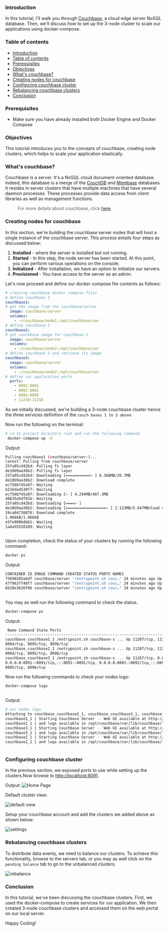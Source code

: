 ### Introduction		
In this tutorial, I'll walk you through [Couchbase](https://www.couchbase.com), a cloud edge server NoSQL database. Then, we'll discuss how to set up the 3-node cluster to scale our applications using docker-compose.
		

### Table of contents
- [Introduction](#introduction)
- [Table of contents](#table-of-contents)
- [Prerequisites](#prerequisites)
- [Objectives](#objectives)
- [What's couchbase?](#whats-couchbase)
- [Creating nodes for couchbase](#creating-nodes-for-couchbase)
- [Configuring couchbase cluster](#configuring-couchbase-cluster)
- [Rebalancing couchbase clusters](#rebalancing-couchbase-clusters)
- [Conclusion](#conclusion)
		
### Prerequisites
- Make sure you have already installed both Docker Engine and Docker Compose
		
### Objectives
This tutorial introduces you to the concepts of couchbase, creating node clusters, which helps to scale your application elastically.
		

### What's couchbase?
Couchbase is a server. It's a NoSQL cloud document-oriented database.
Indeed, this database is a merge of the [CouchDB](https://couchdb.apache.org) and [Membase](https://blog.couchbase.com/what-exactly-membase/) databases. 
It resides in server clusters that have multiple machines that have several daemon processes. These processes provide data access from client libraries as well as management functions.
		

> For more details about couchbase, click [here](https://dzone.com/articles/couchbase-architecture-deep). 
		
### Creating nodes for couchbase
In this section, we're building the couchbase server nodes that will host a single instance of the couchbase server. This process entails four steps as discussed below: 

1. **Installed** - where the server is installed but not running.
2. **Started** - In this step, the node server has been started. At this point, you can perform various operations on the console.
3. **Initialized** - After installation, we have an option to initialize our servers.
4. **Provisioned** - You have access to the server as an admin.
		

Let's now proceed and define our docker compose file contents as follows: 
		
```yaml
# creating couchbase docker compose files
# define couchbase 1
couchbase1:
# get the image from the couchbase/server
  image: couchbase/server
  volumes:
    - ~/couchbase/node1:/opt/couchbase/var
# define couchbase 2
couchbase2:
# get couchbase image for couchbase 2
  image: couchbase/server
  volumes:
    - ~/couchbase/node2:/opt/couchbase/var
# define couchbase 3 and retrieve its image
couchbase3:
  image: couchbase/server
  volumes:
    - ~/couchbase/node3:/opt/couchbase/var
# define our application ports
  ports:
    - 8091:8091
    - 8092:8092 
    - 8093:8093 
    - 11210:11210
```
		

As we initially discussed, we're building a 3-node couchbase cluster hence the three services definition of the `couch bases 1 to 3 above`.
		
Now run the following on the terminal: 
		

```bash
# cd to project directory root and run the following command
 docker-compose up -d
```
		

Output:
		

```bash
Pulling couchbase1 (couchbase/server:)...
latest: Pulling from couchbase/server
25fa05cd42bd: Pulling fs layer
de18b9aa36b2: Pulling fs layer
25fa05cd42bd: Downloading [===========> ] 6.368MB/26.7MB
de18b9aa36b2: Download complete
ec756bf45a97: Waiting
b216da4530f7: Waiting
ec756bf45a97: Downloading [> ] 4.294MB/467.3MB
46635a5df01b: Waiting
25fa05cd42bd: Downloading [====> ]
de18b9aa36b2: Downloading [==================> ] 2.123MB/5.647MBnload complete
19ca04716876: Download complete
1.966kB/1.966kB
e5fe9996db61: Waiting
1a4a55520189: Waiting
		
```
Upon completion, check the status of your clusters by running the following command: 
		

```bash
docker ps
```	

Output:
		

```bash
CONTAINER ID IMAGE COMMAND CREATED STATUS PORTS NAMES
75690285abdf couchbase/server "/entrypoint.sh couc…" 24 minutes ago Up 24 minutes 8091-8096/tcp, 11207/tcp, 11210-11211/tcp, 18091-18096/tcp couchbase_couchbase2_1
47f963ff40f7 couchbase/server "/entrypoint.sh couc…" 24 minutes ago Up 24 minutes 8094-8096/tcp, 0.0.0.0:8091-8093->8091-8093/tcp, :::8091-8093->8091-8093/tcp, 11207/tcp, 11211/tcp, 0.0.0.0:11210->11210/tcp, :::11210->11210/tcp, 18091-18096/tcp couchbase_couchbase3_1
6b38e3626f96 couchbase/server "/entrypoint.sh couc…" 24 minutes ago Up 24 minutes 8091-8096/tcp, 11207/tcp, 11210-11211/tcp, 18091-18096/tcp couchbase_couchbase1_1
		
```
		

You may as well run the following command to check the status. 
		
```bash
docker-compose ps
```
		

Output:
		

```bash
 Name Command State Ports 
-----------------------------------------------------------------------------------------------------------------------------------------------------------------------------------------------------------
couchbase_couchbase1_1 /entrypoint.sh couchbase-s ... Up 11207/tcp, 11210/tcp, 11211/tcp, 18091/tcp, 18092/tcp, 18093/tcp, 18094/tcp, 18095/tcp, 18096/tcp, 8091/tcp, 8092/tcp, 8093/tcp, 
8094/tcp, 8095/tcp, 8096/tcp 
couchbase_couchbase2_1 /entrypoint.sh couchbase-s ... Up 11207/tcp, 11210/tcp, 11211/tcp, 18091/tcp, 18092/tcp, 18093/tcp, 18094/tcp, 18095/tcp, 18096/tcp, 8091/tcp, 8092/tcp, 8093/tcp, 
8094/tcp, 8095/tcp, 8096/tcp 
couchbase_couchbase3_1 /entrypoint.sh couchbase-s ... Up 11207/tcp, 0.0.0.0:11210->11210/tcp,:::11210->11210/tcp, 11211/tcp, 18091/tcp, 18092/tcp, 18093/tcp, 18094/tcp, 18095/tcp, 18096/tcp, 
0.0.0.0:8091->8091/tcp,:::8091->8091/tcp, 0.0.0.0:8092->8092/tcp,:::8092->8092/tcp, 0.0.0.0:8093->8093/tcp,:::8093->8093/tcp, 8094/tcp, 
8095/tcp, 8096/tcp 
```
		

Now run the following commands to check your nodes logs:
		

```bash
docker-compose logs
		
```
		

Output:
		

```bash
# our nodes logs
Attaching to couchbase_couchbase2_1, couchbase_couchbase3_1, couchbase_couchbase1_1
couchbase1_1 | Starting Couchbase Server -- Web UI available at http://<ip>:8091
couchbase1_1 | and logs available in /opt/couchbase/var/lib/couchbase/logs
couchbase3_1 | Starting Couchbase Server -- Web UI available at http://<ip>:8091
couchbase3_1 | and logs available in /opt/couchbase/var/lib/couchbase/logs
couchbase2_1 | Starting Couchbase Server -- Web UI available at http://<ip>:8091
couchbase2_1 | and logs available in /opt/couchbase/var/lib/couchbase/logs
		
```
		
### Configuring couchbase cluster
In the previous section, we exposed ports to use while setting up the clusters.Now browse to [http://localhost:8091](http://localhost:8091).
		
Output:
![Home Page](/engineering-education/couchbase-cluster-docker/home.png)
		
Default cluster view:
		
![default view](/engineering-education/couchbase-cluster-docker/default.png)
		
Setup your couchbase account and add the clusters we added above as shown below:
		
![settings](/engineering-education/couchbase-cluster-docker/setting.png)
		
### Rebalancing couchbase clusters
To distribute data evenly, we need to balance our clusters. 
To achieve this functionality, browse to the servers tab, or you may as well click on the `pending balance` tab to go to the unbalanced clusters.

![rebalance](/engineering-education/couchbase-cluster-docker/rebalance.png)
		

### Conclusion	
In this tutorial, we've been discussing the couchbase clusters. First, we used the docker-compose to create services for our application. We then created 3-node couchbase clusters and accessed them on the web portal on our local server.
				
Happy Coding!
